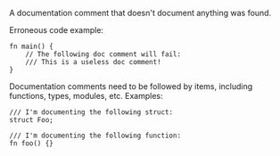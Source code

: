 A documentation comment that doesn't document anything was found.

Erroneous code example:

```compile_fail,E0585
fn main() {
    // The following doc comment will fail:
    /// This is a useless doc comment!
}
```

Documentation comments need to be followed by items, including functions,
types, modules, etc. Examples:

```
/// I'm documenting the following struct:
struct Foo;

/// I'm documenting the following function:
fn foo() {}
```
